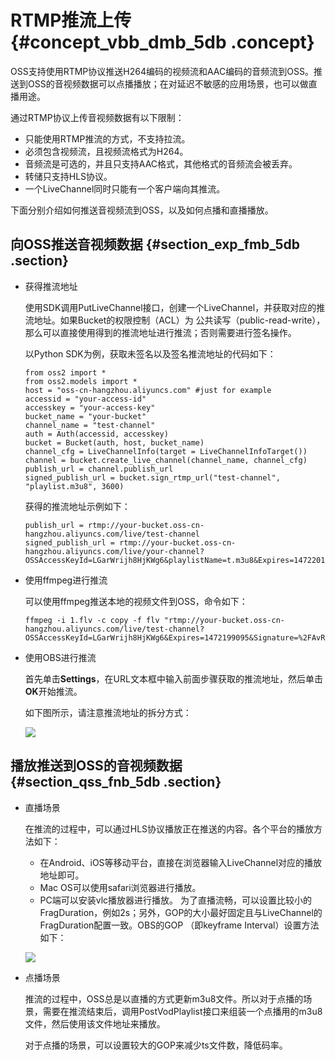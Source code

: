 # RTMP推流上传 {#concept_vbb_dmb_5db .concept}

OSS支持使用RTMP协议推送H264编码的视频流和AAC编码的音频流到OSS。推送到OSS的音视频数据可以点播播放；在对延迟不敏感的应用场景，也可以做直播用途。

通过RTMP协议上传音视频数据有以下限制：

-   只能使用RTMP推流的方式，不支持拉流。
-   必须包含视频流，且视频流格式为H264。
-   音频流是可选的，并且只支持AAC格式，其他格式的音频流会被丢弃。
-   转储只支持HLS协议。
-   一个LiveChannel同时只能有一个客户端向其推流。

下面分别介绍如何推送音视频流到OSS，以及如何点播和直播播放。

## 向OSS推送音视频数据 {#section_exp_fmb_5db .section}

-   获得推流地址

    使用SDK调用PutLiveChannel接口，创建一个LiveChannel，并获取对应的推流地址。如果Bucket的权限控制（ACL）为 公共读写（public-read-write），那么可以直接使用得到的推流地址进行推流；否则需要进行签名操作。

    以Python SDK为例，获取未签名以及签名推流地址的代码如下：

    ```
    from oss2 import *
    from oss2.models import *
    host = "oss-cn-hangzhou.aliyuncs.com" #just for example
    accessid = "your-access-id"
    accesskey = "your-access-key"
    bucket_name = "your-bucket"
    channel_name = "test-channel"
    auth = Auth(accessid, accesskey)
    bucket = Bucket(auth, host, bucket_name)
    channel_cfg = LiveChannelInfo(target = LiveChannelInfoTarget())
    channel = bucket.create_live_channel(channel_name, channel_cfg)
    publish_url = channel.publish_url
    signed_publish_url = bucket.sign_rtmp_url("test-channel", "playlist.m3u8", 3600)
    ```

    获得的推流地址示例如下：

    ```
    publish_url = rtmp://your-bucket.oss-cn-hangzhou.aliyuncs.com/live/test-channel
    signed_publish_url = rtmp://your-bucket.oss-cn-hangzhou.aliyuncs.com/live/your-channel?OSSAccessKeyId=LGarWrijh8HjKWg6&playlistName=t.m3u8&Expires=1472201595&Signature=bjKraZTTyzz9%2FpYoomDx4Wgh%2FlM%3D"
    ```

-   使用ffmpeg进行推流

    可以使用ffmpeg推送本地的视频文件到OSS，命令如下：

    ```
    ffmpeg -i 1.flv -c copy -f flv "rtmp://your-bucket.oss-cn-hangzhou.aliyuncs.com/live/test-channel?OSSAccessKeyId=LGarWrijh8HjKWg6&Expires=1472199095&Signature=%2FAvRo7FTss1InBKgwn7Gz%2FUlp9w%3D"
    ```

-   使用OBS进行推流

    首先单击**Settings**，在URL文本框中输入前面步骤获取的推流地址，然后单击**OK**开始推流。

    如下图所示，请注意推流地址的拆分方式：

    ![](http://static-aliyun-doc.oss-cn-hangzhou.aliyuncs.com/assets/img/4367/15347442621068_zh-CN.png)


## 播放推送到OSS的音视频数据 {#section_qss_fnb_5db .section}

-   直播场景

    在推流的过程中，可以通过HLS协议播放正在推送的内容。各个平台的播放方法如下：

    -   在Android、iOS等移动平台，直接在浏览器输入LiveChannel对应的播放地址即可。
    -   Mac OS可以使用safari浏览器进行播放。
    -   PC端可以安装vlc播放器进行播放。
    为了直播流畅，可以设置比较小的FragDuration，例如2s；另外，GOP的大小最好固定且与LiveChannel的FragDuration配置一致。OBS的GOP （即keyframe Interval）设置方法如下：

    ![](http://static-aliyun-doc.oss-cn-hangzhou.aliyuncs.com/assets/img/4367/15347442621069_zh-CN.png)

-   点播场景

    推流的过程中，OSS总是以直播的方式更新m3u8文件。所以对于点播的场景，需要在推流结束后，调用PostVodPlaylist接口来组装一个点播用的m3u8文件，然后使用该文件地址来播放。

    对于点播的场景，可以设置较大的GOP来减少ts文件数，降低码率。


